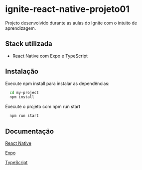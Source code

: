 
# ignite-react-native-projeto01

Projeto desenvolvido durante as aulas do Ignite com o intuito de aprendizagem.


## Stack utilizada

- React Native com Expo e TypeScript


## Instalação

Execute npm install para instalar as dependências:

```bash
  cd my-project
  npm install
```

Execute o projeto com npm run start

```bash
  npm run start
```
    
## Documentação

[React Native](https://reactnative.dev/docs/components-and-apis)

[Expo](https://docs.expo.dev/)

[TypeScript](https://www.typescriptlang.org/docs/handbook/typescript-in-5-minutes.html)

